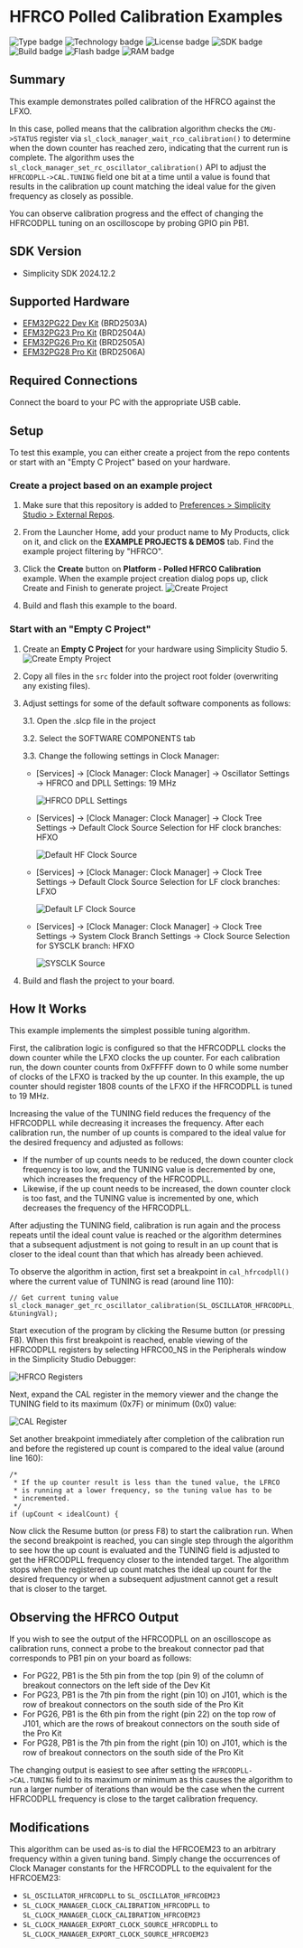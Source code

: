 # HFRCO Polled Calibration Examples #

![Type badge](https://img.shields.io/badge/Type-Virtual%20Application-green)
![Technology badge](https://img.shields.io/badge/Technology-Platform-green)
![License badge](https://img.shields.io/badge/License-Zlib-green)
![SDK badge](https://img.shields.io/badge/SDK-v2024.12.1-green)
![Build badge](https://img.shields.io/badge/Build-passing-green)
![Flash badge](https://img.shields.io/badge/Flash-18.66%20KB-blue)
![RAM badge](https://img.shields.io/badge/RAM-363.0%20B-blue)

## Summary ##

This example demonstrates polled calibration of the HFRCO against the LFXO.

In this case, polled means that the calibration algorithm checks the `CMU->STATUS` register via `sl_clock_manager_wait_rco_calibration()` to determine when the down counter has reached zero, indicating that the current run is complete. The algorithm uses the `sl_clock_manager_set_rc_oscillator_calibration()` API to adjust the `HFRCODPLL->CAL.TUNING` field one bit at a time until a value is found that results in the calibration up count matching the ideal value for the given frequency as closely as possible.

You can observe calibration progress and the effect of changing the HFRCODPLL tuning on an oscilloscope by probing GPIO pin PB1.  

## SDK Version ##

- Simplicity SDK 2024.12.2

## Supported Hardware ##

- [EFM32PG22 Dev Kit](https://www.silabs.com/development-tools/mcu/32-bit/efm32pg22-dev-kit?tab=overview) (BRD2503A)
- [EFM32PG23 Pro Kit](https://www.silabs.com/development-tools/mcu/32-bit/efm32pg23-pro-kit?tab=overview) (BRD2504A)
- [EFM32PG26 Pro Kit](https://www.silabs.com/development-tools/mcu/32-bit/efm32pg26-pro-kit?tab=overview) (BRD2505A)
- [EFM32PG28 Pro Kit](https://www.silabs.com/development-tools/mcu/32-bit/efm32pg28-pro-kit?tab=overview) (BRD2506A)

## Required Connections ##

Connect the board to your PC with the appropriate USB cable.

## Setup ##

To test this example, you can either create a project from the repo contents or start with an "Empty C Project" based on your hardware.

### Create a project based on an example project ###

1. Make sure that this repository is added to [Preferences > Simplicity Studio > External Repos](https://docs.silabs.com/simplicity-studio-5-users-guide/latest/ss-5-users-guide-about-the-launcher/welcome-and-device-tabs).

2. From the Launcher Home, add your product name to My Products, click on it, and click on the **EXAMPLE PROJECTS & DEMOS** tab. Find the example project filtering by "HFRCO".

3. Click the **Create** button on **Platform - Polled HFRCO Calibration** example. When the example project creation dialog pops up, click Create and Finish to generate project.
![Create Project](image/create_project.png)
4. Build and flash this example to the board.

### Start with an "Empty C Project" ###

1. Create an **Empty C Project** for your hardware using Simplicity Studio 5.
![Create Empty Project](image/create_empty.png)

2. Copy all files in the `src` folder into the project root folder (overwriting any existing files).

3. Adjust settings for some of the default software components as follows:

    3.1. Open the .slcp file in the project

    3.2. Select the SOFTWARE COMPONENTS tab

    3.3. Change the following settings in Clock Manager:

    - [Services] → [Clock Manager: Clock Manager] → Oscillator Settings → HFRCO and DPLL Settings: 19 MHz

      ![HFRCO DPLL Settings](image/hfrco_dpll_settings.png)

    - [Services] → [Clock Manager: Clock Manager] → Clock Tree Settings → Default Clock Source Selection for HF clock branches: HFXO

	  ![Default HF Clock Source](image/default_hf_clock_source.png)

    - [Services] → [Clock Manager: Clock Manager] → Clock Tree Settings → Default Clock Source Selection for LF clock branches: LFXO

	  ![Default LF Clock Source](image/default_lf_clock_source.png)
 
    - [Services] → [Clock Manager: Clock Manager] → Clock Tree Settings → System Clock Branch Settings → Clock Source Selection for SYSCLK branch: HFXO

	  ![SYSCLK Source](image/sysclk_source.png)

4. Build and flash the project to your board.

## How It Works ##

This example implements the simplest possible tuning algorithm.

First, the calibration logic is configured so that the HFRCODPLL clocks the down counter while the LFXO clocks the up counter.  For each calibration run, the down counter counts from 0xFFFFF down to 0 while some number of clocks of the LFXO is tracked by the up counter. In this example, the up counter should register 1808 counts of the LFXO if the HFRCODPLL is tuned to 19 MHz.

Increasing the value of the TUNING field reduces the frequency of the HFRCODPLL while decreasing it increases the frequency. After each calibration run, the number of up counts is compared to the ideal value for the desired frequency and adjusted as follows:

* If the number of up counts needs to be reduced, the down counter clock frequency is too low, and the TUNING value is decremented by one, which increases the frequency of the HFRCODPLL.
* Likewise, if the up count needs to be increased, the down counter clock is too fast, and the TUNING value is incremented by one, which decreases the frequency of the HFRCODPLL.

After adjusting the TUNING field, calibration is run again and the process repeats until the ideal count value is reached or the algorithm determines that a subsequent adjustment is not going to result in an up count that is closer to the ideal count than that which has already been achieved.

To observe the algorithm in action, first set a breakpoint in `cal_hfrcodpll()` where the current value of TUNING is read (around line 110):

    // Get current tuning value
    sl_clock_manager_get_rc_oscillator_calibration(SL_OSCILLATOR_HFRCODPLL, &tuningVal);

Start execution of the program by clicking the Resume button (or pressing F8). When this first breakpoint is reached, enable viewing of the HFRCODPLL registers by selecting HFRCO0_NS in the Peripherals window in the Simplicity Studio Debugger:

![HFRCO Registers](image/hfrco_registers.png)

Next, expand the CAL register in the memory viewer and the change the TUNING field to its maximum (0x7F) or minimum (0x0) value:

![CAL Register](image/hfrco_cal_tuning.png)

Set another breakpoint immediately after completion of the calibration run and before the registered up count is compared to the ideal value (around line 160):

    /*
     * If the up counter result is less than the tuned value, the LFRCO
     * is running at a lower frequency, so the tuning value has to be
     * incremented.
     */
    if (upCount < idealCount) {
  
Now click the Resume button (or press F8) to start the calibration run. When the second breakpoint is reached, you can single step through the algorithm to see how the up count is evaluated and the TUNING field is adjusted to get the HFRCODPLL frequency closer to the intended target. The algorithm stops when the registered up count matches the ideal up count for the desired frequency or when a subsequent adjustment cannot get a result that is closer to the target. 

## Observing the HFRCO Output ##

If you wish to see the output of the HFRCODPLL on an oscilloscope as calibration runs, connect a probe to the breakout connector pad that corresponds to PB1 pin on your board as follows:

- For PG22, PB1 is the 5th pin from the top (pin 9) of the column of breakout connectors on the left side of the Dev Kit 
- For PG23, PB1 is the 7th pin from the right (pin 10) on J101, which is the row of breakout connectors on the south side of the Pro Kit
- For PG26, PB1 is the 6th pin from the right (pin 22) on the top row of J101, which are the rows of breakout connectors on the south side of the Pro Kit
- For PG28, PB1 is the 7th pin from the right (pin 10) on J101, which is the row of breakout connectors on the south side of the Pro Kit

The changing output is easiest to see after setting the `HFRCODPLL->CAL.TUNING` field to its maximum or minimum as this causes the algorithm to run a larger number of iterations than would be the case when the current HFRCODPLL frequency is close to the target calibration frequency.    
 
## Modifications ##

This algorithm can be used as-is to dial the HFRCOEM23 to an arbitrary frequency within a given tuning band. Simply change the occurrences of Clock Manager constants for the HFRCODPLL to the equivalent for the HFRCOEM23:

* `SL_OSCILLATOR_HFRCODPLL` to `SL_OSCILLATOR_HFRCOEM23`
* `SL_CLOCK_MANAGER_CLOCK_CALIBRATION_HFRCODPLL` to `SL_CLOCK_MANAGER_CLOCK_CALIBRATION_HFRCOEM23`
* `SL_CLOCK_MANAGER_EXPORT_CLOCK_SOURCE_HFRCODPLL` to `SL_CLOCK_MANAGER_EXPORT_CLOCK_SOURCE_HFRCOEM23`